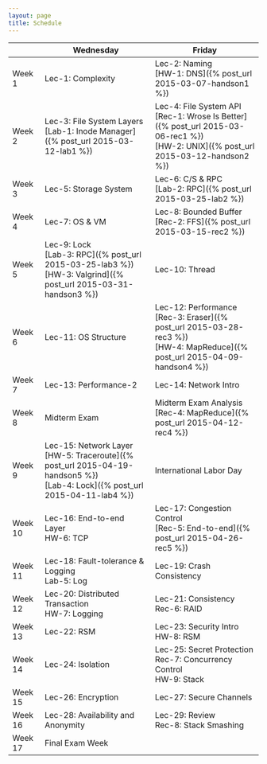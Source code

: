 ```yaml
---
layout: page
title: Schedule
---
```


||Wednesday|Friday|
|---|---|---|
|Week 1|Lec-1: Complexity|Lec-2: Naming<br/>[HW-1: DNS]({% post_url 2015-03-07-handson1 %})|
|Week 2|Lec-3: File System Layers<br/>[Lab-1: Inode Manager]({% post_url 2015-03-12-lab1 %})|Lec-4: File System API <br /> [Rec-1: Wrose Is Better]({% post_url 2015-03-06-rec1 %})<br/>[HW-2: UNIX]({% post_url 2015-03-12-handson2 %})|
|Week 3|Lec-5: Storage System|Lec-6: C/S & RPC<br/>[Lab-2: RPC]({% post_url 2015-03-25-lab2 %})|
|Week 4|Lec-7: OS & VM|Lec-8: Bounded Buffer <br/> [Rec-2: FFS]({% post_url 2015-03-15-rec2 %})|
|Week 5|Lec-9: Lock<br/>[Lab-3: RPC]({% post_url 2015-03-25-lab3 %}) <br/> [HW-3: Valgrind]({% post_url 2015-03-31-handson3 %})|Lec-10: Thread|
|Week 6|Lec-11: OS Structure|Lec-12: Performance <br/> [Rec-3: Eraser]({% post_url 2015-03-28-rec3 %}) <br/> [HW-4: MapReduce]({% post_url 2015-04-09-handson4 %})|
|Week 7|Lec-13: Performance-2|Lec-14: Network Intro|
|Week 8|Midterm Exam|Midterm Exam Analysis <br/> [Rec-4: MapReduce]({% post_url 2015-04-12-rec4 %})|
|Week 9|Lec-15: Network Layer <br/> [HW-5: Traceroute]({% post_url 2015-04-19-handson5 %}) <br/> [Lab-4: Lock]({% post_url 2015-04-11-lab4 %})|International Labor Day|
|Week 10|Lec-16: End-to-end Layer <br/> HW-6: TCP|Lec-17: Congestion Control <br/> [Rec-5: End-to-end]({% post_url 2015-04-26-rec5 %})|
|Week 11|Lec-18: Fault-tolerance & Logging <br/> Lab-5: Log|Lec-19: Crash Consistency|
|Week 12|Lec-20: Distributed Transaction <br/>HW-7: Logging|Lec-21: Consistency <br/> Rec-6: RAID|
|Week 13|Lec-22: RSM|Lec-23: Security Intro <br/> HW-8: RSM|
|Week 14|Lec-24: Isolation|Lec-25: Secret Protection <br/> Rec-7: Concurrency Control <br/> HW-9: Stack|
|Week 15|Lec-26: Encryption|Lec-27: Secure Channels|
|Week 16|Lec-28: Availability and Anonymity|Lec-29: Review <br/> Rec-8: Stack Smashing|
|Week 17|Final Exam Week|

